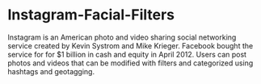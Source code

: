 # Instagram-Facial-Filters
Instagram is an American photo and video sharing social networking service created by Kevin Systrom and Mike Krieger.    Facebook bought the service for for $1 billion in cash and equity in April 2012. Users can post photos and videos that can be modified with filters and categorized using hashtags and geotagging.
